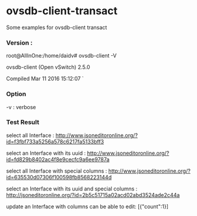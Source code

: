 # ovsdb-client-transact

Some examples for ovsdb-client transact

<h3>Version : </h3>

root@AllInOne:/home/daidv# ovsdb-client -V

ovsdb-client (Open vSwitch) 2.5.0

Compiled Mar 11 2016 15:12:07
`


<h3> Option </h3>

-v : verbose

<h3> Test Result </h3>

select all Interface : http://www.jsoneditoronline.org/?id=f3fbf733a5256a578c6217fa5133bff3

select an Interface with its uuid : http://www.jsoneditoronline.org/?id=fd829b8402ac4f8e9cecfc9a6ee9787a

select all Interface with special columns : http://www.jsoneditoronline.org/?id=635530d07306f100598fb8568223144d

select an Interface with its uuid and special columns : http://jsoneditoronline.org/?id=2b5c51715a02acd02abd3524ade2c44a

update an Interface with columns can be able to edit: [{"count":1}]

